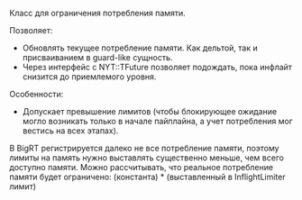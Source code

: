 Класс для ограничения потребления памяти.

Позволяет:
* Обновлять текущее потребление памяти. Как дельтой, так и присваиванием в guard-like сущность.
* Через интерфейс с NYT::TFuture позволяет подождать, пока инфлайт снизится до приемлемого уровня.

Особенности:
* Допускает превышение лимитов (чтобы блокирующее ожидание могло возникать только в начале пайплайна, а учет потребления мог вестись на всех этапах).

В BigRT регистрируется далеко не все потребление памяти, поэтому лимиты на память нужно выставлять существенно меньше, чем всего доступно памяти.
Можно рассчитывать, что реальное потребление памяти будет ограничено: (константа) * (выставленный в InflightLimiter лимит)